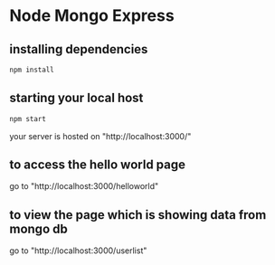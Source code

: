 # Node Mongo Express 

## installing dependencies
```bash
npm install
```

## starting your local host
```bash
npm start
```
your server is hosted on "http://localhost:3000/"

## to access the hello world page
go to "http://localhost:3000/helloworld"

## to view the page which is showing data from mongo db
go to "http://localhost:3000/userlist"
